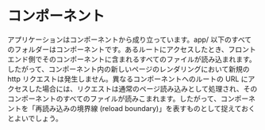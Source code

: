 # コンポーネント

アプリケーションはコンポーネントから成り立っています。app/ 以下のすべてのフォルダーはコンポーネントです。あるルートにアクセスしたとき、フロントエンド側でそのコンポーネントに含まれるすべてのファイルが読み込まれます。したがって、コンポーネント内の新しいページのレンダリングにおいて新規の http リクエストは発生しません。異なるコンポーネントへのルートの URL にアクセスした場合には、リクエストは通常のページ読み込みとして処理され、そのコンポーネントのすべてのファイルが読みこまれます。したがって、コンポーネントを「再読み込みの境界線 (reload boundary)」を表すものとして捉えておくとよいでしょう。
